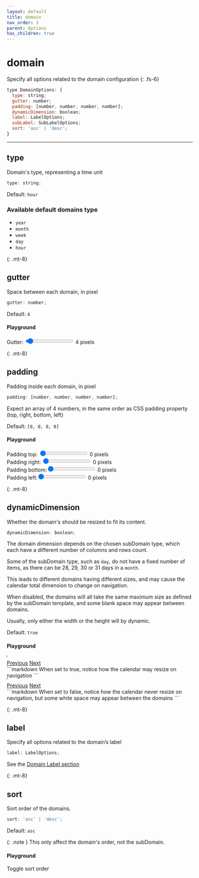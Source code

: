 ```yaml
---
layout: default
title: domain
nav_order: 3
parent: Options
has_children: true
---
```


# domain

Specify all options related to the domain configuration
{: .fs-6}

```js
type DomainOptions: {
  type: string;
  gutter: number;
  padding: [number, number, number, number];
  dynamicDimension: boolean;
  label: LabelOptions;
  subLabel: SubLabelOptions;
  sort: 'asc' | 'desc';
}
```

<hr />

## type

Domain's type, representing a time unit

```js
type: string;
```

Default: `hour`

### Available default domains type

- `year`
- `month`
- `week`
- `day`
- `hour`

{: .mt-8}

## gutter

Space between each domain, in pixel

```js
gutter: number;
```

Default: `4`

#### Playground

<div class="code-example" >
  <style>
    #domainGutter-example-1 .domain-background {
      stroke: gray;
      stroke-width:1px;
      stroke-dasharray: 2 2;
    }
  </style>
  <div id="domainGutter-example-1" style="display: inline-block; "></div>
</div>
<div class="highlighter-rouge p-3">
  <label>
    Gutter:
    <input type="range" min="0" max="100" value="4" class="slider" id="gutter-slider" >
    <span id="gutter-value">4</span> pixels
</label>
  <script>
      const cal = new CalHeatmap();
      cal.paint({ domain: { type: 'month', gutter: 10 }, subDomain: { type: 'day' }, range: 3, itemSelector: '#domainGutter-example-1'});
      d3.select("#gutter-slider").on("input", function() {
        cal.paint({ domain: { gutter: +this.value } });
        d3.select("#gutter-value").html(+this.value);
      });
  </script>
</div>

{: .mt-8}

## padding

Padding inside each domain, in pixel

```js
padding: [number, number, number, number];
```

Expect an array of 4 numbers, in the same order as CSS padding property (top, right, bottom, left)

Default: `[0, 0, 0, 0]`

#### Playground

<div class="code-example" >
  <style>
    #padding-example-1 .domain-background {
      stroke: gray;
      stroke-width:1px;
      stroke-dasharray: 2 2;
    }
  </style>
  <div id="padding-example-1" style="display: inline-block; "></div>
</div>
<div class="highlighter-rouge p-3">
  <label>
    Padding top:
    <input type="range" min="0" max="20" value="0" class="slider" id="padding-top" >
    <span id="padding-top-value">0</span> pixels
   </label>
   <br>
   <label>
     Padding right:
    <input type="range" min="0" max="20" value="0" class="slider" id="padding-right" >
    <span id="padding-right-value">0</span> pixels
    </label>
    <br>
    <label>
      Padding bottom:<input type="range" min="0" max="20" value="0" class="slider" id="padding-bottom" >
    <span id="padding-bottom-value">0</span> pixels
    </label>
    <br>
    <label>
      Padding left:<input type="range" min="0" max="20" value="0" class="slider" id="padding-left" >
    <span id="padding-left-value">0</span> pixels
</label>
  <script>
      let ptop = 0;
      let pright = 0;
      let pbottom = 0;
      let pleft = 0;
      const cal4 = new CalHeatmap();
      cal4.paint({ domain: { type: 'month', padding: [ptop, pright, pbottom, pleft] }, subDomain: { type: 'day' }, range: 3, itemSelector: '#padding-example-1'});
      d3.select("#padding-top").on("input", function() {
        ptop = +this.value;
        cal4.paint({ domain: { padding: [ptop, pright, pbottom, pleft]  } });
        d3.select("#padding-top-value").html(+ptop);
      });
      d3.select("#padding-right").on("input", function() {
        pright = +this.value;
        cal4.paint({ domain: { padding: [ptop, pright, pbottom, pleft]  } });
        d3.select("#padding-right-value").html(+pright);
      });
      d3.select("#padding-bottom").on("input", function() {
        pbottom = +this.value;
        cal4.paint({ domain: { padding: [ptop, pright, pbottom, pleft]  } });
        d3.select("#padding-bottom-value").html(+pbottom);
      });
      d3.select("#padding-left").on("input", function() {
        pleft = +this.value;
        cal4.paint({ domain: { padding: [ptop, pright, pbottom, pleft]  } });
        d3.select("#padding-left-value").html(+pleft);
      });
  </script>
</div>

{: .mt-8}

## dynamicDimension

Whether the domain's should be resized to fit its content.

```js
dynamicDimension: boolean;
```

The domain dimension depends on the chosen subDomain type,
which each have a different number of columns and rows count.

Some of the subDomain type, such as `day`, do not have a fixed number of items,
as there can be 28, 29, 30 or 31 days in a `month`.

This leads to different domains having different sizes, and
may cause the calendar total dimension to change on navigation.

When disabled, the domains will all take the same maximum size
as defined by the subDomain template,
and some blank space may appear between domains.

Usually, only either the width or the height will by dynamic.

Default: `true`

#### Playground

<div class="code-example" >
  <div id="domainDynamicDimension-example-1" style="display: inline-block; outline: 1px dotted gray;margin-bottom: 10px;"></div>
  <script>

      const cal3 = new CalHeatmap();
      cal3.paint({ domain: { type: 'month' }, subDomain: { type: 'day' }, range: 2, itemSelector: '#domainDynamicDimension-example-1'});

  </script>
  <br>
  <div class="fs-3">
    <a href="#" class="btn btn-blue" onClick="cal3.previous(); return false;">Previous</a>
    <a href="#" class="btn btn-blue" onClick="cal3.next(); return false;">Next</a>
  </div>

</div>
```markdown
When set to true, notice how the calendar may resize on navigation
```

<div class="code-example">
  <div id="domainDynamicDimension-example-2" style="display: inline-block; outline: 1px dotted gray;margin-bottom: 10px;"></div>
  <script>

      const cal2 = new CalHeatmap();
      cal2.paint({ domain: { type: 'month', dynamicDimension: false }, subDomain: { type: 'day' }, range: 2, itemSelector: '#domainDynamicDimension-example-2'});

  </script>
  <br>
  <div class="fs-3">
    <a href="#" class="btn btn-blue" onClick="cal2.previous(); return false;">Previous</a>
    <a href="#" class="btn btn-blue" onClick="cal2.next(); return false;">Next</a>
  </div>
</div>
```markdown
When set to false, notice how the calendar never resize on navigation, 
but some white space may appear between the domains
```

{: .mt-8}

## label

Specify all options related to the domain’s label

```js
label: LabelOptions;
```

See the [Domain Label section](/options/domain/label.html)

{: .mt-8}

## sort

Sort order of the domains.

```js
sort: 'asc' | 'desc';
```

Default: `asc`

{: .note }
This only affect the domain's order, not the subDomain.

#### Playground

<div class="code-example">
  <div id="reversedDirection-example-1"></div>
</div>
<div class="highlighter-rouge p-3">
  <script>
      let sortOrder = 'asc';
      const cal5 = new CalHeatmap();
      cal5.paint({ domain: { type: 'month', sort: sortOrder }, subDomain: { type: 'day' }, range: 7, itemSelector: '#reversedDirection-example-1'});
  </script>
  <div class="fs-3">
    <div class="btn btn-blue" onClick="sortOrder = (sortOrder === 'asc' ? 'desc' : 'asc'); cal5.paint({ domain: { sort: sortOrder } }); return false">Toggle sort order</div>
  </div>
</div>
